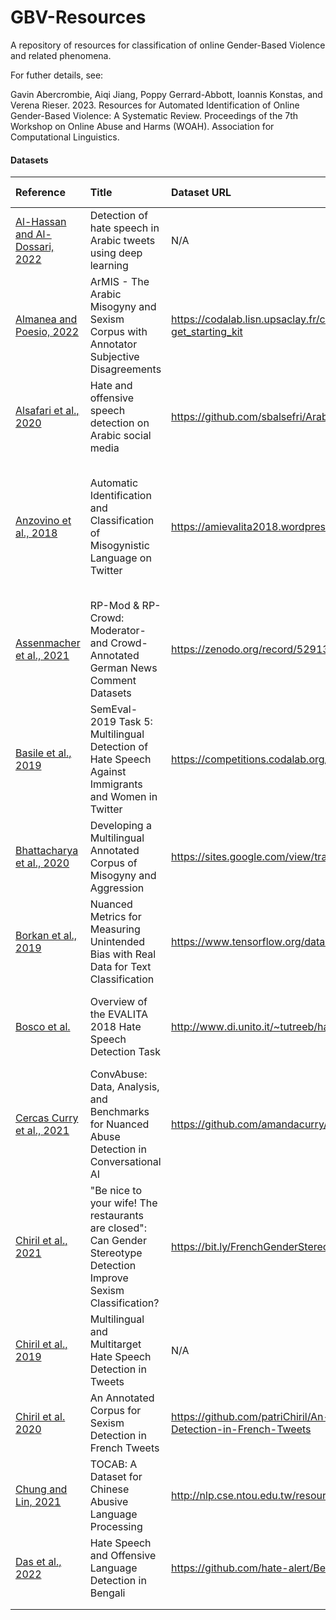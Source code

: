 # GBV-Resources
A repository of resources for classification of online Gender-Based Violence and related phenomena.

For futher details, see:

Gavin Abercrombie, Aiqi Jiang, Poppy Gerrard-Abbott, Ioannis Konstas, and Verena Rieser. 2023. Resources for Automated Identification of Online Gender-Based Violence: A Systematic Review. Proceedings of the 7th Workshop on Online Abuse and Harms (WOAH). Association for Computational Linguistics.


#### Datasets


| Reference | Title | Dataset URL | GBV characterisation | Platform | Language | Sampling | Annotators | Dates | Perspectivism |
|:----- |:----- |:----- |:----- | :----- | :----- | :----- | :----- | :----- | :----- |
| [Al-Hassan and Al-Dossari, 2022](https://link.springer.com/article/10.1007/s00530-020-00742-w) | Detection of hate speech in Arabic tweets using deep learning  | N/A | *Sexism* | Twitter | Arabic | Keywords | 2 volunteers | N/A | No |
| [Almanea and Poesio, 2022](https://aclanthology.org/2022.lrec-1.244/) | ArMIS - The Arabic Misogyny and Sexism Corpus with Annotator Subjective Disagreements | https://codalab.lisn.upsaclay.fr/competitions/6146#learn_the_details-get_starting_kit | *Misogyny*, *Sexism* | Twitter | Arabic | Keywords | 3 main annotators and 32 others. Self-defined beliefs and gender | October 2020 | Yes |
| [Alsafari et al., 2020](https://www.sciencedirect.com/science/article/pii/S2468696420300379) | Hate and offensive speech detection on Arabic social media | https://github.com/sbalsefri/ArabicHateSpeechDataset | *Gender* as category | Twitter | Arabic (Gulf) | keywords, hashtags, profiles | 3: 2 women, 1 man | April - September 2019 | No |
|[Anzovino et al., 2018](https://link.springer.com/chapter/10.1007/978-3-319-91947-8_6) | Automatic Identification and Classification of Misogynistic Language on Twitter | https://amievalita2018.wordpress.com/data/ | *Misogyny* | Twitter | English | keywords, hashtags, mentions of potential harassed users, self-declared mysoginist profiles | 3 experts + crowdworkers | 2017 | No |
| [Assenmacher et al., 2021](https://www.researchgate.net/profile/Marco-Niemann/publication/356902512_RP-Mod_RP-Crowd_Moderator-_and_Crowd-Annotated_German_News_Comment_Datasets/links/61b20092bec354609d61fadc/RP-Mod-RP-Crowd-Moderator-and-Crowd-Annotated-German-News-Comment-Datasets.pdf) | RP-Mod & RP-Crowd: Moderator- and Crowd-Annotated German News Comment Datasets | https://zenodo.org/record/5291339#.Y6RfyOLP3S6 | *Sexism* | Rheinische Post | German | Comments blocked by community managers | 5 per item | Nov. 2018 - June 2020 | No |
| [Basile et al., 2019](https://aclanthology.org/S19-2007/) | SemEval-2019 Task 5: Multilingual Detection of Hate Speech Against Immigrants and Women in Twitter | https://competitions.codalab.org/competitions/19935 | *Women* as target | Twitter | English, Spanish | Victims of hate accounts; identified haters; keywords | Crowdworkers | July 2018 - Sept. 2018 + from earlier misogny datasets | No |
| [Bhattacharya et al., 2020](https://aclanthology.org/2020.trac-1.25/) | Developing a Multilingual Annotated Corpus of Misogyny and Aggression | https://sites.google.com/view/trac2/shared-task?pli=1 | *Misogyny* | Facebook, Twitter, YouTube | Bangla, English, Hindi, code-mixed | Topics | 4 linguists 'expected to have a centrist or left-leaning political orientation' | Unknown | No |
| [Borkan et al., 2019](https://dl.acm.org/doi/10.1145/3308560.3317593) | Nuanced Metrics for Measuring Unintended Bias with Real Data for Text Classification | https://www.tensorflow.org/datasets/catalog/civil_comments | *Gender* as category, subgroups: *Male*, *Female*, *Transgender*, *Other gender* | Comment forums | English | Unknown | Crowdworkers | Unknown | No |
| [Bosco et al.](https://ceur-ws.org/Vol-2263/paper010.pdf) | Overview of the EVALITA 2018 Hate Speech Detection Task | http://www.di.unito.it/~tutreeb/haspeede-evalita18/data.html | *'Gender issues'*-based hate | Facebook, Twitter | Italian | Facebook: targeted pages and groups; Twitter: keywords | Facebook: bachelor students; Twitter: experts and crowdworkers | Facebook: 2016; Twitter 2017-2018 | No |
| [Cercas Curry et al., 2021](https://aclanthology.org/2021.emnlp-main.587/) | ConvAbuse: Data, Analysis, and Benchmarks for Nuanced Abuse Detection in Conversational AI | https://github.com/amandacurry/convabuse | *Sexism*, *sexual harrassment* | Dialogue systems: ELIZA, CarbonBot (Facebook) | English | Stratified keyword | 6 female and 2 non-binary Gender Studies students  | CarbotBot: Oct. 2019 - Dec. 2020; ELIZA: Dec. 2002 - Nov. 2007 | Yes |
| [Chiril et al., 2021](https://aclanthology.org/2021.findings-emnlp.242/) | "Be nice to your wife! The restaurants are closed": Can Gender Stereotype Detection Improve Sexism Classification? | https://bit.ly/FrenchGenderStereotypes | *Sexism* | Twitter | French | | Keywords, personal names, hashtags | 1 male, 1 female students in Linguistics and Communication and Gender | Unknown | No |
| [Chiril et al., 2019](https://aclanthology.org/2019.jeptalnrecital-court.21/) | Multilingual and Multitarget Hate Speech Detection in Tweets | N/A | *Sexism* | Twitter | 2 female and 1 male students in Communication and Gender | French | Keywords | Oct. 2017 - May 2018 | No |
| [Chiril et al. 2020](https://aclanthology.org/2020.lrec-1.175/) | An Annotated Corpus for Sexism Detection in French Tweets | https://github.com/patriChiril/An-Annotated-Corpus-for-Sexism-Detection-in-French-Tweets | *Sexism* | Twitter | French | Keywords, hashtags, personal names | 3 female and 2 male Communication and Gender students | Oct. 2017 - May 2018 | No |
| [Chung and Lin, 2021](https://ieeexplore.ieee.org/document/9598528) | TOCAB: A Dataset for Chinese Abusive Language Processing | http://nlp.cse.ntou.edu.tw/resources/TOCAB/ | *Sex*  (*gender*, *sexual orientation*, or *gender identity*) as abuse category | PTT (Taiwanese bulletin board) | Chinese | Popular posts | 12 students | Mar. 2019 - June 2019 | No |
| [Das et al., 2022](https://aclanthology.org/2022.aacl-main.23/) | Hate Speech and Offensive Language Detection in Bengali | https://github.com/hate-alert/Bengali_Hate | *Gender* as target | Twitter | Bengali | Keywords | 4 Computer Science students | Unknown | No |
| | | | | | | | | | |
| | | | | | | | | | |
